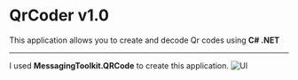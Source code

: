 # QrCoder v1.0
This application allows you to create and decode Qr codes using **С# .NET** 
____
I used **MessagingToolkit.QRCode** to create this application.
![UI](https://i.imgur.com/DOR77ce.jpeg)

